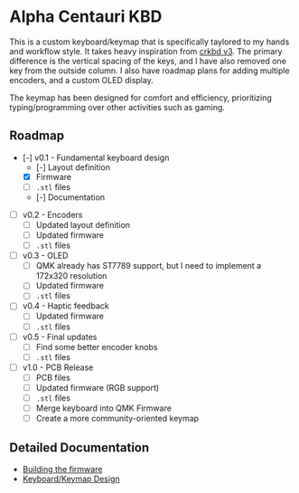 # Alpha Centauri KBD

This is a custom keyboard/keymap that is specifically taylored to my hands and workflow style. It takes heavy inspiration from [crkbd v3](https://github.com/foostan/crkbd). The primary difference is the vertical spacing of the keys, and I have also removed one key from the outside column. I also have roadmap plans for adding multiple encoders, and a custom OLED display.

The keymap has been designed for comfort and efficiency, prioritizing typing/programming over other activities such as gaming.

## Roadmap

- [-] v0.1 - Fundamental keyboard design
  - [-] Layout definition
  - [x] Firmware
  - [ ] `.stl` files
  - [-] Documentation
- [ ] v0.2 - Encoders
  - [ ] Updated layout definition
  - [ ] Updated firmware
  - [ ] `.stl` files
- [ ] v0.3 - OLED
  - [ ] QMK already has ST7789 support, but I need to implement a 172x320 resolution
  - [ ] Updated firmware
  - [ ] `.stl` files
- [ ] v0.4 - Haptic feedback
  - [ ] Updated firmware
  - [ ] `.stl` files
- [ ] v0.5 - Final updates
  - [ ] Find some better encoder knobs
  - [ ] `.stl` files
- [ ] v1.0 - PCB Release
  - [ ] PCB files
  - [ ] Updated firmware (RGB support)
  - [ ] `.stl` files
  - [ ] Merge keyboard into QMK Firmware
  - [ ] Create a more community-oriented keymap

## Detailed Documentation

- [Building the firmware](docs/building.md)
- [Keyboard/Keymap Design](docs/design.md)

